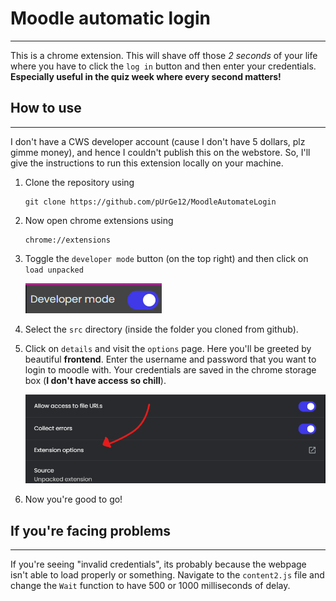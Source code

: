 # Moodle automatic login
---
This is a chrome extension. This will shave off those _2 seconds_ of your life where you have to click the `log in` button and then enter your credentials. **Especially useful in the quiz week where every second matters!**

## How to use
---
I don't have a CWS developer account (cause I don't have 5 dollars, plz gimme money), and hence I couldn't publish this on the webstore. So, I'll give the instructions to run this extension locally on your machine.

1. Clone the repository using

       git clone https://github.com/pUrGe12/MoodleAutomateLogin

2. Now open chrome extensions using

       chrome://extensions

3. Toggle the `developer mode` button (on the top right) and then click on `load unpacked`

   ![Picture of developer mode button](./picture/Screenshot1.png)

5. Select the `src` directory (inside the folder you cloned from github).

6. Click on `details` and visit the `options` page. Here you'll be greeted by beautiful **frontend**. Enter the username and password that you want to login to moodle with. Your credentials are saved in the chrome storage box (**I don't have access so chill**).
    
   ![Picture of options](./picture/Screenshot2.png)

8. Now you're good to go!

## If you're facing problems
---
If you're seeing "invalid credentials", its probably because the webpage isn't able to load properly or something. Navigate to the `content2.js` file and change the `Wait` function to have 500 or 1000 milliseconds of delay.
